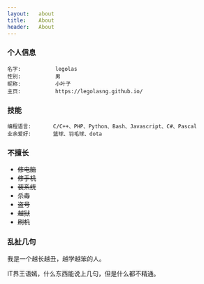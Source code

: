 ```yaml
---
layout:   about
title:    About
header:   About
---
```


### 个人信息

````
名字:           legolas
性别:           男
昵称:           小叶子
主页:           https://legolasng.github.io/
````

### 技能

````
编程语言:		C/C++、PHP、Python、Bash、Javascript、C#、Pascal
业余爱好:		篮球、羽毛球、dota

````

### 不擅长

- ~~修电脑~~
- ~~修手机~~
- ~~装系统~~
- ~~杀毒~~
- ~~盗号~~
- ~~越狱~~
- ~~刷机~~

### 乱扯几句

我是一个越长越丑，越学越笨的人。

IT界王语嫣，什么东西能说上几句，但是什么都不精通。
